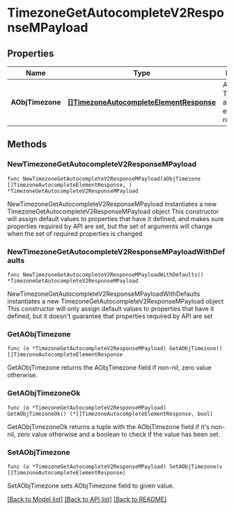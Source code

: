 # TimezoneGetAutocompleteV2ResponseMPayload

## Properties

Name | Type | Description | Notes
------------ | ------------- | ------------- | -------------
**AObjTimezone** | [**[]TimezoneAutocompleteElementResponse**](TimezoneAutocompleteElementResponse.md) | An array of Timezone autocomplete element response. | 

## Methods

### NewTimezoneGetAutocompleteV2ResponseMPayload

`func NewTimezoneGetAutocompleteV2ResponseMPayload(aObjTimezone []TimezoneAutocompleteElementResponse, ) *TimezoneGetAutocompleteV2ResponseMPayload`

NewTimezoneGetAutocompleteV2ResponseMPayload instantiates a new TimezoneGetAutocompleteV2ResponseMPayload object
This constructor will assign default values to properties that have it defined,
and makes sure properties required by API are set, but the set of arguments
will change when the set of required properties is changed

### NewTimezoneGetAutocompleteV2ResponseMPayloadWithDefaults

`func NewTimezoneGetAutocompleteV2ResponseMPayloadWithDefaults() *TimezoneGetAutocompleteV2ResponseMPayload`

NewTimezoneGetAutocompleteV2ResponseMPayloadWithDefaults instantiates a new TimezoneGetAutocompleteV2ResponseMPayload object
This constructor will only assign default values to properties that have it defined,
but it doesn't guarantee that properties required by API are set

### GetAObjTimezone

`func (o *TimezoneGetAutocompleteV2ResponseMPayload) GetAObjTimezone() []TimezoneAutocompleteElementResponse`

GetAObjTimezone returns the AObjTimezone field if non-nil, zero value otherwise.

### GetAObjTimezoneOk

`func (o *TimezoneGetAutocompleteV2ResponseMPayload) GetAObjTimezoneOk() (*[]TimezoneAutocompleteElementResponse, bool)`

GetAObjTimezoneOk returns a tuple with the AObjTimezone field if it's non-nil, zero value otherwise
and a boolean to check if the value has been set.

### SetAObjTimezone

`func (o *TimezoneGetAutocompleteV2ResponseMPayload) SetAObjTimezone(v []TimezoneAutocompleteElementResponse)`

SetAObjTimezone sets AObjTimezone field to given value.



[[Back to Model list]](../README.md#documentation-for-models) [[Back to API list]](../README.md#documentation-for-api-endpoints) [[Back to README]](../README.md)


